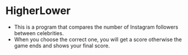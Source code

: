 # HigherLower

- This is a program that compares the number of Instagram followers between celebrities.
- When you choose the correct one, you will get a score otherwise the game ends and shows your final score.

